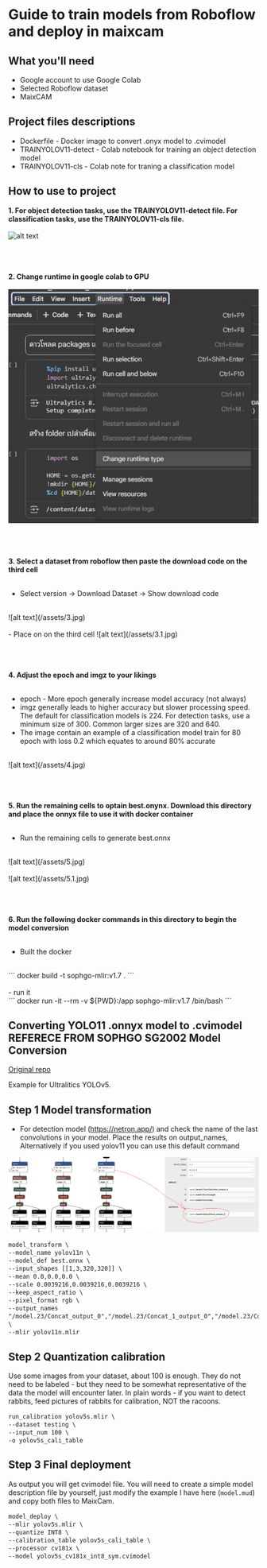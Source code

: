 # Guide to train models from Roboflow and deploy in maixcam
## What you'll need
- Google account to use Google Colab
- Selected Roboflow dataset
- MaixCAM

## Project files descriptions
- Dockerfile - Docker image to convert .onyx model to .cvimodel
- TRAINYOLOV11-detect - Colab notebook for training an object detection model
- TRAINYOLOV11-cls - Colab note for traning a classification model

## How to use to project

<strong>1. For object detection tasks, use the TRAINYOLOV11-detect file. For classification tasks, use the TRAINYOLOV11-cls file.</strong>
<br /><br />
![alt text](./assets/1.jpg)
<br /><br /><br /><br />

<strong>2. Change runtime in google colab to GPU</strong>
<br /><br />
![alt text](/assets/2.jpg)
<br /><br /><br /><br />

<strong>3. Select a dataset from roboflow then paste the download code on the third cell</strong>
<br /><br />
- Select version -> Download Dataset -> Show download code 
<br/>
![alt text](/assets/3.jpg)
<br /><br />
- Place on on the third cell
![alt text](/assets/3.1.jpg)
<br /><br /><br /><br />

<strong>4. Adjust the epoch and imgz to your likings</strong>
<br /><br />
- epoch - More epoch generally increase model accuracy (not always)
- imgz generally leads to higher accuracy but slower processing speed. The default for classification models is 224. For detection tasks, use a minimum size of 300. Common larger sizes are 320 and 640.
- The image contain an example of a classification model train for 80 epoch with loss 0.2 which equates to around 80% accurate
<br/>
![alt text](/assets/4.jpg)
<br /><br /><br /><br />

<strong>5. Run the remaining cells to optain best.onynx. Download this directory and place the onnyx file to use it with docker container</strong>
<br /><br />
- Run the remaining cells to generate best.onnx
<br />
![alt text](/assets/5.jpg)
<br /><br />
![alt text](/assets/5.1.jpg)
<br /><br /><br /><br />

<strong>6. Run the following docker commands in this directory to begin the model conversion</strong>
<br /><br />
- Built the docker 
<br />
```
docker build -t sophgo-mlir:v1.7 .
```
<br /><br />
- run it
<br />
```
docker run -it --rm -v ${PWD}:/app sophgo-mlir:v1.7 /bin/bash
```

## Converting YOLO11 .onnyx model to .cvimodel REFERECE FROM SOPHGO SG2002 Model Conversion
[Original repo](https://github.com/AIWintermuteAI/maixcam-model-conversion?tab=readme-ov-file)

Example for Ultralitics YOLOv5.

## Step 1 Model transformation

- For detection model (https://netron.app/) and check the name of the last convolutions in your model. Place the results on output_names, Alternatively if you used yolov11 you can use this default command 

![Where to cut](assets/where-to-cut.png)

```
model_transform \
--model_name yolov11n \
--model_def best.onnx \
--input_shapes [[1,3,320,320]] \
--mean 0.0,0.0,0.0 \
--scale 0.0039216,0.0039216,0.0039216 \
--keep_aspect_ratio \
--pixel_format rgb \
--output_names "/model.23/Concat_output_0","/model.23/Concat_1_output_0","/model.23/Concat_2_output_0","/model.23/dfl/conv/Conv_output_0","/model.23/Sigmoid_output_0" \
--mlir yolov11n.mlir
```

## Step 2 Quantization calibration

Use some images from your dataset, about 100 is enough. They do not need to be labeled - but they need to be somewhat representative of the data the model will encounter later. In plain words - if you want to detect rabbits, feed pictures of rabbits for calibration, NOT the racoons.

```
run_calibration yolov5s.mlir \
--dataset testing \
--input_num 100 \
-o yolov5s_cali_table
```

## Step 3 Final deployment

As output you will get cvimodel file. You will need to create a simple model description file by yourself, just modify the example I have here (`model.mud`) and copy both files to MaixCam.

```
model_deploy \
--mlir yolov5s.mlir \
--quantize INT8 \
--calibration_table yolov5s_cali_table \
--processor cv181x \
--model yolov5s_cv181x_int8_sym.cvimodel
```
